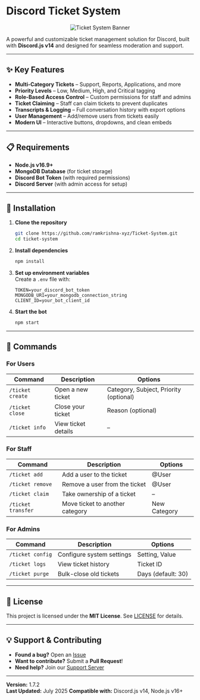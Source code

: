 # **Discord Ticket System**  

<div align="center">
  <picture>
    <source media="(prefers-color-scheme: dark)" srcset="https://capsule-render.vercel.app/api?type=waving&color=gradient&height=200&section=header&text=Discord%20Ticket%20System&fontSize=40&fontAlignY=35&desc=Powered%20By%20Ramkrishna&descSize=20&descAlignY=55&animation=fadeIn">
    <source media="(prefers-color-scheme: light)" srcset="https://capsule-render.vercel.app/api?type=waving&color=0:7289da,100:2c2f33&height=200&section=header&text=Discord%20Ticket%20System&fontSize=40&fontAlignY=35&desc=Advanced%20Support%20Solution%20•%20MongoDB%20•%20Discord.js%20v14&descSize=20&descAlignY=55&animation=fadeIn">
    <img alt="Ticket System Banner" src="https://capsule-render.vercel.app/api?type=waving&color=gradient&height=200&section=header">
  </picture>
</div>

A powerful and customizable ticket management solution for Discord, built with **Discord.js v14** and designed for seamless moderation and support.  

---

## **✨ Key Features**  

- **Multi-Category Tickets** – Support, Reports, Applications, and more  
- **Priority Levels** – Low, Medium, High, and Critical tagging  
- **Role-Based Access Control** – Custom permissions for staff and admins  
- **Ticket Claiming** – Staff can claim tickets to prevent duplicates  
- **Transcripts & Logging** – Full conversation history with export options  
- **User Management** – Add/remove users from tickets easily  
- **Modern UI** – Interactive buttons, dropdowns, and clean embeds  

---

## **📋 Requirements**  

- **Node.js v16.9+**  
- **MongoDB Database** (for ticket storage)  
- **Discord Bot Token** (with required permissions)  
- **Discord Server** (with admin access for setup)  

---

## **🚀 Installation**  

1. **Clone the repository**  
   ```bash
   git clone https://github.com/ramkrishna-xyz/Ticket-System.git
   cd ticket-system
   ```

2. **Install dependencies**  
   ```bash
   npm install
   ```

3. **Set up environment variables**  
   Create a `.env` file with:  
   ```env
   TOKEN=your_discord_bot_token
   MONGODB_URI=your_mongodb_connection_string
   CLIENT_ID=your_bot_client_id
   ```

4. **Start the bot**  
   ```bash
   npm start
   ```

---

## **🔧 Commands**  

### **For Users**  
| Command | Description | Options |
|---------|-------------|---------|
| `/ticket create` | Open a new ticket | Category, Subject, Priority (optional) |
| `/ticket close` | Close your ticket | Reason (optional) |
| `/ticket info` | View ticket details | – |

### **For Staff**  
| Command | Description | Options |
|---------|-------------|---------|
| `/ticket add` | Add a user to the ticket | @User |
| `/ticket remove` | Remove a user from the ticket | @User |
| `/ticket claim` | Take ownership of a ticket | – |
| `/ticket transfer` | Move ticket to another category | New Category |

### **For Admins**  
| Command | Description | Options |
|---------|-------------|---------|
| `/ticket config` | Configure system settings | Setting, Value |
| `/ticket logs` | View ticket history | Ticket ID |
| `/ticket purge` | Bulk-close old tickets | Days (default: 30) |

---

## **📜 License**  
This project is licensed under the **MIT License**. See [LICENSE](LICENSE) for details.  

---

## **💡 Support & Contributing**  
- **Found a bug?** Open an [Issue](https://github.com/ramkrishna-xyz/Ticket-System/issues)  
- **Want to contribute?** Submit a **Pull Request**!  
- **Need help?** Join our [Support Server](https://discord.gghFyj4Q4f2B)  

---

**Version:** 1.7.2  
**Last Updated:** July 2025 
**Compatible with:** Discord.js v14, Node.js v16+  
